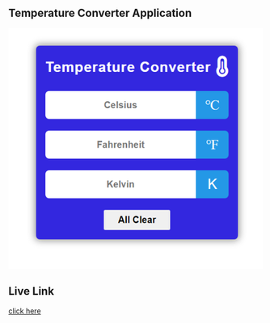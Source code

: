 ## Temperature Converter Application
![temperature app](./assets/temp-image.png)

## Live Link
[click here](https://gdev-temperature-converter-app.netlify.app/)